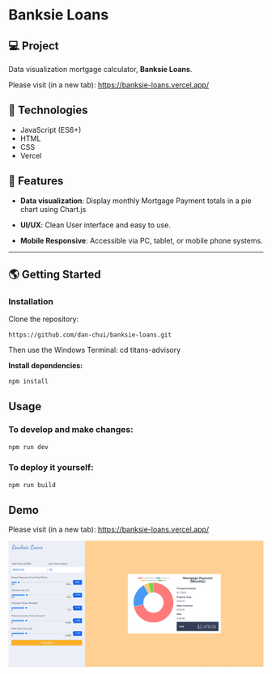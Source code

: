 # Banksie Loans

## 💻 Project
Data visualization mortgage calculator, **Banksie Loans**.

Please visit (in a new tab): https://banksie-loans.vercel.app/

## 🚀 Technologies

- JavaScript (ES6+)
- HTML
- CSS
- Vercel

## 💫 Features

- **Data visualization**: Display monthly Mortgage Payment totals in a pie chart using Chart.js

- **UI/UX**: Clean User interface and easy to use.

- **Mobile Responsive**: Accessible via PC, tablet, or mobile phone systems.

---

## 🌎 Getting Started

### Installation

Clone the repository:

```
https://github.com/dan-chui/banksie-loans.git
```

Then use the Windows Terminal: cd titans-advisory


**Install dependencies:**

```
npm install
```

## Usage
### To develop and make changes:

```
npm run dev
```

### To deploy it yourself:

```
npm run build
```

## Demo

Please visit (in a new tab): https://banksie-loans.vercel.app/

![](/assets/screenshot.webp)

